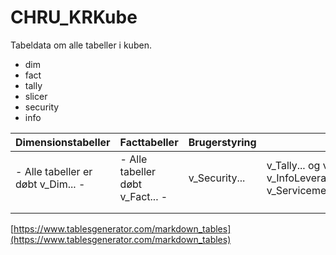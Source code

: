 # CHRU_KRKube

Tabeldata om alle tabeller i kuben.
- dim
- fact
- tally
- slicer
- security
- info



| Dimensionstabeller                 | Facttabeller                      | Brugerstyring | Øvrige                                                                         |
|------------------------------------|-----------------------------------|---------------|-------------------------------------------------------------------------------|
| - Alle tabeller er døbt v_Dim... -  | - Alle tabeller døbt v_Fact... -  | v_Security... | v_Tally... og v_Slicer...  v_InfoLeveranceOpdateringsdato v_Servicemeddelelser |
|                                     |                                   |               |                                                                                |
|                                     |                                   |               |                                                                                |






[https://www.tablesgenerator.com/markdown_tables](https://www.tablesgenerator.com/markdown_tables)


